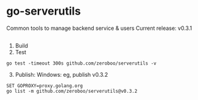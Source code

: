 # go-serverutils
Common tools to manage backend service &amp; users
Current release: v0.3.1
## 

1. Build
2. Test

```console
go test -timeout 300s github.com/zeroboo/serverutils -v
```

3. Publish:
    Windows: eg, publish v0.3.2

```shell
SET GOPROXY=proxy.golang.org 
go list -m github.com/zeroboo/serverutils@v0.3.2
```